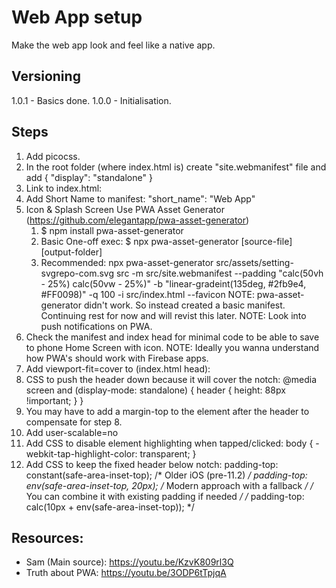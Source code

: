 # Web App setup
Make the web app look and feel like a native app.

## Versioning
1.0.1 - Basics done.
1.0.0 - Initialisation.

## Steps
1. Add picocss.
2. In the root folder (where index.html is) create "site.webmanifest" file and add 
    {
      "display": "standalone"
    }
3. Link to index.html:
    <link rel="manifest" href="site.webmanifest">
4. Add Short Name to manifest:
    "short_name": "Web App"
5. Icon & Splash Screen
    Use PWA Asset Generator (https://github.com/elegantapp/pwa-asset-generator)
    1. $ npm install pwa-asset-generator
    2. Basic One-off exec:
        $ npx pwa-asset-generator [source-file] [output-folder]
    3. Recommended:
        npx pwa-asset-generator src/assets/setting-svgrepo-com.svg src -m src/site.webmanifest --padding "calc(50vh - 25%) calc(50vw - 25%)" -b "linear-gradeint(135deg, #2fb9e4, #FF0098)" -q 100 -i src/index.html --favicon
NOTE: pwa-asset-generator didn't work. So instead created a basic manifest. Continuing rest for now and will revist this later.
NOTE: Look into push notifications on PWA.
6. Check the manifest and index head for minimal code to be able to save to phone Home Screen with icon.
NOTE: Ideally you wanna understand how PWA's should work with Firebase apps.
7. Add viewport-fit=cover to (index.html head):
    <meta name="viewport" content="width=device-width, initial-scale=1.0, viewport-fit=cover">
8. CSS to push the header down because it will cover the notch:
    @media screen and (display-mode: standalone) {
        header {
            height: 88px !important;
        }
    }
9. You may have to add a margin-top to the element after the header to compensate for step 8.
10. Add user-scalable=no
        <meta name="viewport" content="width=device-width, initial-scale=1.0, viewport-fit=cover, user-scalable=no">
11. Add CSS to disable element highlighting when tapped/clicked:
        body {
            -webkit-tap-highlight-color: transparent;
        }
12. Add CSS to keep the fixed header below notch:
        padding-top: constant(safe-area-inset-top); /* Older iOS (pre-11.2) */
        padding-top: env(safe-area-inset-top, 20px); /* Modern approach with a fallback */
        /* You can combine it with existing padding if needed */
        /* padding-top: calc(10px + env(safe-area-inset-top)); */

## Resources:
- Sam (Main source): https://youtu.be/KzvK809rl3Q
- Truth about PWA: https://youtu.be/3ODP6tTpjqA